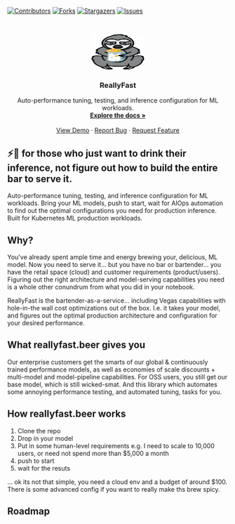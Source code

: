 <!-- PROJECT SHIELDS -->
<!--
*** I'm using markdown "reference style" links for readability.
*** Reference links are enclosed in brackets [ ] instead of parentheses ( ).
*** See the bottom of this document for the declaration of the reference variables
*** for contributors-url, forks-url, etc. This is an optional, concise syntax you may use.
*** https://www.markdownguide.org/basic-syntax/#reference-style-links
-->

[![Contributors][contributors-shield]][contributors-url]
[![Forks][forks-shield]][forks-url]
[![Stargazers][stars-shield]][stars-url]
[![Issues][issues-shield]][issues-url]

<!-- PROJECT LOGO -->
<br />
<p align="center">
  <a href="">
    <img src="assets/reallyfast.beer.png" alt="Logo" width="120" height="80">
  </a>

  <h3 align="center">ReallyFast</h3>

  <p align="center">
    Auto-performance tuning, testing, and inference configuration for ML workloads.
    <br />
    <a href=""><strong>Explore the docs »</strong></a>
    <br />
    <br />
    <a href="">View Demo</a>
    ·
    <a href="">Report Bug</a>
    ·
    <a href="">Request Feature</a>
  </p>
</p>

## ⚡️🍻 for those who just want to drink their inference, not figure out how to build the entire bar to serve it.

Auto-performance tuning, testing, and inference configuration for ML workloads. Bring your ML models, push to start, wait for AIOps automation to find out the optimal configurations you need for production inference. Built for Kubernetes ML production workloads.

## Why?

You've already spent ample time and energy brewing your, delicious, ML model. Now you need to serve it... but you have no bar or bartender... you have the retail space (cloud) and customer requirements (product/users). Figuring out the right architecture and model-serving capabilities you need is a whole other conundrum from what you did in your notebook.

ReallyFast is the bartender-as-a-service... including Vegas capabilities with hole-in-the wall cost optimizations out of the box. I.e. it takes your model, and figures out the optimal production architecture and configuration for your desired performance.

## What reallyfast.beer gives you

Our enterprise customers get the smarts of our global & continuously trained performance models, as well as economies of scale discounts + multi-model and model-pipeline capabilities. For OSS users, you still get our base model, which is still wicked-smat. And this library which automates some annoying performance testing, and automated tuning, tasks for you.

## How reallyfast.beer works

1. Clone the repo
2. Drop in your model
3. Put in some human-level requirements
   e.g. I need to scale to 10,000 users, or need not spend more than $5,000 a month
4. push to start
5. wait for the resuts

... ok its not that simple, you need a cloud env and a budget of around $100. There is some advanced config if you want to really make ths brew spicy.

## Roadmap

<!-- MARKDOWN LINKS & IMAGES -->
<!-- https://www.markdownguide.org/basic-syntax/#reference-style-links -->

[contributors-shield]: https://img.shields.io/github/contributors/backnotprop/ReallyFast.beer.svg?style=for-the-badge
[contributors-url]: https://github.com/backnotprop/ReallyFast.beer/graphs/contributors
[forks-shield]: https://img.shields.io/github/forks/backnotprop/ReallyFast.beer.svg?style=for-the-badge
[forks-url]: https://github.com/backnotprop/ReallyFast.beer/network/members
[stars-shield]: https://img.shields.io/github/stars/backnotprop/ReallyFast.beer.svg?style=for-the-badge
[stars-url]: https://github.com/backnotprop/ReallyFast.beer/stargazers
[issues-shield]: https://img.shields.io/github/issues/backnotprop/ReallyFast.beer.svg?style=for-the-badge
[issues-url]: https://github.com/backnotprop/ReallyFast.beer/issues
[license-shield]: https://img.shields.io/github/license/backnotprop/ReallyFast.beer.svg?style=for-the-badge
[license-url]: https://github.com/backnotprop/ReallyFast.beer/blob/master/LICENSE.txt
